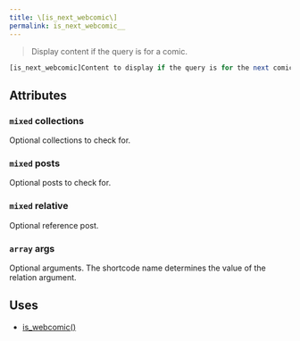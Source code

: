 ```yaml
---
title: \[is_next_webcomic\]
permalink: is_next_webcomic__
---
```


> Display content if the query is for a comic.

```php
[is_next_webcomic]Content to display if the query is for the next comic.[/is_next_webcomic]
```

## Attributes

### `mixed` collections
Optional collections to check for.

### `mixed` posts
Optional posts to check for.

### `mixed` relative
Optional reference post.

### `array` args
Optional arguments. The shortcode name determines the
value of the relation argument.

## Uses
- [is_webcomic()](is_webcomic())

